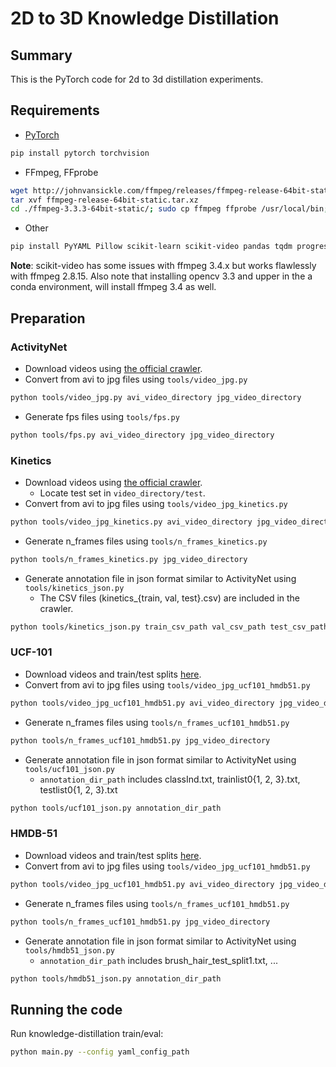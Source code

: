 # 2D to 3D Knowledge Distillation

## Summary

This is the PyTorch code for 2d to 3d distillation experiments.

## Requirements

* [PyTorch](http://pytorch.org/)

```bash
pip install pytorch torchvision
```

* FFmpeg, FFprobe

```bash
wget http://johnvansickle.com/ffmpeg/releases/ffmpeg-release-64bit-static.tar.xz
tar xvf ffmpeg-release-64bit-static.tar.xz
cd ./ffmpeg-3.3.3-64bit-static/; sudo cp ffmpeg ffprobe /usr/local/bin;
```

* Other

```bash
pip install PyYAML Pillow scikit-learn scikit-video pandas tqdm progress tensorboardX
```
**Note**: scikit-video has some issues with ffmpeg 3.4.x but works flawlessly with ffmpeg 2.8.15. 
Also note that installing opencv 3.3 and upper in the a conda environment, will install ffmpeg 3.4 as well.  

## Preparation

### ActivityNet

* Download videos using [the official crawler](https://github.com/activitynet/ActivityNet/tree/master/Crawler).
* Convert from avi to jpg files using ```tools/video_jpg.py```

```bash
python tools/video_jpg.py avi_video_directory jpg_video_directory
```

* Generate fps files using ```tools/fps.py```

```bash
python tools/fps.py avi_video_directory jpg_video_directory
```

### Kinetics

* Download videos using [the official crawler](https://github.com/activitynet/ActivityNet/tree/master/Crawler/Kinetics).
  * Locate test set in ```video_directory/test```.
* Convert from avi to jpg files using ```tools/video_jpg_kinetics.py```

```bash
python tools/video_jpg_kinetics.py avi_video_directory jpg_video_directory
```

* Generate n_frames files using ```tools/n_frames_kinetics.py```

```bash
python tools/n_frames_kinetics.py jpg_video_directory
```

* Generate annotation file in json format similar to ActivityNet using ```tools/kinetics_json.py```
  * The CSV files (kinetics_{train, val, test}.csv) are included in the crawler.

```bash
python tools/kinetics_json.py train_csv_path val_csv_path test_csv_path dst_json_path
```

### UCF-101

* Download videos and train/test splits [here](http://crcv.ucf.edu/data/UCF101.php).
* Convert from avi to jpg files using ```tools/video_jpg_ucf101_hmdb51.py```

```bash
python tools/video_jpg_ucf101_hmdb51.py avi_video_directory jpg_video_directory
```

* Generate n_frames files using ```tools/n_frames_ucf101_hmdb51.py```

```bash
python tools/n_frames_ucf101_hmdb51.py jpg_video_directory
```

* Generate annotation file in json format similar to ActivityNet using ```tools/ucf101_json.py```
  * ```annotation_dir_path``` includes classInd.txt, trainlist0{1, 2, 3}.txt, testlist0{1, 2, 3}.txt

```bash
python tools/ucf101_json.py annotation_dir_path
```

### HMDB-51

* Download videos and train/test splits [here](http://serre-lab.clps.brown.edu/resource/hmdb-a-large-human-motion-database/).
* Convert from avi to jpg files using ```tools/video_jpg_ucf101_hmdb51.py```

```bash
python tools/video_jpg_ucf101_hmdb51.py avi_video_directory jpg_video_directory
```

* Generate n_frames files using ```tools/n_frames_ucf101_hmdb51.py```

```bash
python tools/n_frames_ucf101_hmdb51.py jpg_video_directory
```

* Generate annotation file in json format similar to ActivityNet using ```tools/hmdb51_json.py```
  * ```annotation_dir_path``` includes brush_hair_test_split1.txt, ...

```bash
python tools/hmdb51_json.py annotation_dir_path
```

## Running the code

Run knowledge-distillation train/eval:

```bash
python main.py --config yaml_config_path
```


